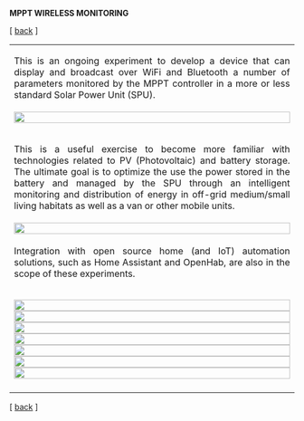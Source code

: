 **MPPT WIRELESS MONITORING**

<!-------  BACK   --------->
<p align="left" >[ <a href="../README.md#readme-top"> back</a> ]</p>


<table width = 90%>
<tr>
<td align = "justify" width = 90% colspan=2>

This is an ongoing experiment to develop a device that can display and broadcast over WiFi and Bluetooth a number of parameters monitored by the MPPT controller in a more or less standard Solar Power Unit (SPU). 
<br><br>
<img src="spl-mppt-system-01.png" width = 100%>
<br><br>

This is a useful exercise to become more familiar with technologies related to PV (Photovoltaic) and battery storage. The ultimate goal is to optimize the use the power stored in the battery and managed by the SPU through an intelligent monitoring and distribution of energy in off-grid medium/small living habitats as well as a van or other mobile units.
<br><br>
<img src="spl-mppt-system-02.png" width = 100%>
<br><br>
Integration with open source home (and IoT) automation solutions, such as Home Assistant and OpenHab, are also in the scope of these experiments.
<br><br>

<img src="spl-mppt-animrot.gif" width = 100%>

<br>
<img src="WEMOS-TTLRS485.png" width = 100%>
<br><img src="spl-mppt-ttl-rj45.jpg" width = 100%>
<br>
<img src="spl-mppt-wemos.png" width = 100%>
<br>
<img src="spl-mppt-esp-ttl.jpg" width = 100%>
<br>
<img src="spl-mppt-finished.jpg" width = 100%>
<img src="spl-mppt-arduino.jpg" width = 100%>
<br><br>

</tr>

</table>
 
 <!-------  BACK   --------->
<p align="left" >[ <a href="../README.md#readme-top"> back</a> ]</p>

